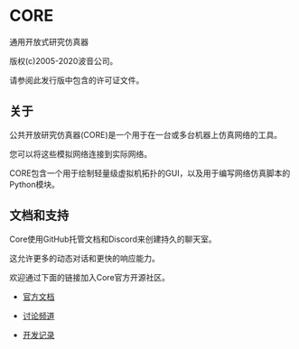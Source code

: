 # CORE

通用开放式研究仿真器

版权(c)2005-2020波音公司。

请参阅此发行版中包含的许可证文件。

## 关于

公共开放研究仿真器(CORE)是一个用于在一台或多台机器上仿真网络的工具。

您可以将这些模拟网络连接到实际网络。

CORE包含一个用于绘制轻量级虚拟机拓扑的GUI，以及用于编写网络仿真脚本的Python模块。

## 文档和支持

Core使用GitHub托管文档和Discord来创建持久的聊天室。

这允许更多的动态对话和更快的响应能力。

欢迎通过下面的链接加入Core官方开源社区。

* [官方文档](https://coreemu.github.io/core/)

* [讨论频道](https://discord.gg/AKd7kmP)

* [开发记录](./docs/更改记录.md)

